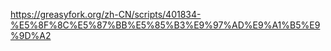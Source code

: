 https://greasyfork.org/zh-CN/scripts/401834-%E5%8F%8C%E5%87%BB%E5%85%B3%E9%97%AD%E9%A1%B5%E9%9D%A2

